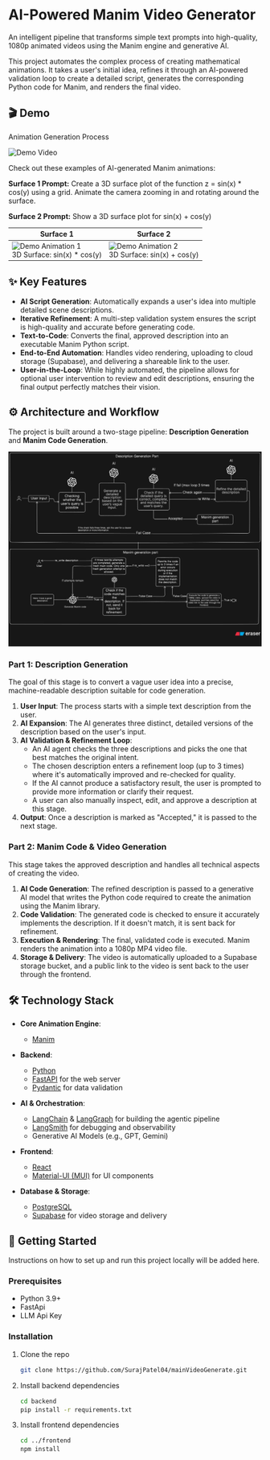 # AI-Powered Manim Video Generator

An intelligent pipeline that transforms simple text prompts into high-quality, 1080p animated videos using the Manim engine and generative AI.

This project automates the complex process of creating mathematical animations. It takes a user's initial idea, refines it through an AI-powered validation loop to create a detailed script, generates the corresponding Python code for Manim, and renders the final video.

## 🎬 Demo

Animation Generation Process

![Demo Video](webSiteDemo.gif)

Check out these examples of AI-generated Manim animations:

**Surface 1 Prompt:** Create a 3D surface plot of the function z = sin(x) * cos(y) using a grid. Animate the camera zooming in and rotating around the surface.

**Surface 2 Prompt:** Show a 3D surface plot for sin(x) + cos(y)

| Surface 1 | Surface 2 |
|--------------|--------------|
| ![Demo Animation 1](generatedManim.gif)<br>3D Surface: sin(x) * cos(y) | ![Demo Animation 2](generatedManimVideo.gif)<br>3D Surface: sin(x) + cos(y) |


## ✨ Key Features

- **AI Script Generation**: Automatically expands a user's idea into multiple detailed scene descriptions.
- **Iterative Refinement**: A multi-step validation system ensures the script is high-quality and accurate before generating code.
- **Text-to-Code**: Converts the final, approved description into an executable Manim Python script.
- **End-to-End Automation**: Handles video rendering, uploading to cloud storage (Supabase), and delivering a shareable link to the user.
- **User-in-the-Loop**: While highly automated, the pipeline allows for optional user intervention to review and edit descriptions, ensuring the final output perfectly matches their vision.

## ⚙️ Architecture and Workflow

The project is built around a two-stage pipeline: **Description Generation** and **Manim Code Generation**.

![Workflow Diagram](manim_video_generation_pipeline.png)


### Part 1: Description Generation

The goal of this stage is to convert a vague user idea into a precise, machine-readable description suitable for code generation.

1.  **User Input**: The process starts with a simple text description from the user.
2.  **AI Expansion**: The AI generates three distinct, detailed versions of the description based on the user's input.
3.  **AI Validation & Refinement Loop**:
    - An AI agent checks the three descriptions and picks the one that best matches the original intent.
    - The chosen description enters a refinement loop (up to 3 times) where it's automatically improved and re-checked for quality.
    - If the AI cannot produce a satisfactory result, the user is prompted to provide more information or clarify their request.
    - A user can also manually inspect, edit, and approve a description at this stage.
4.  **Output**: Once a description is marked as "Accepted," it is passed to the next stage.

### Part 2: Manim Code & Video Generation

This stage takes the approved description and handles all technical aspects of creating the video.

1.  **AI Code Generation**: The refined description is passed to a generative AI model that writes the Python code required to create the animation using the Manim library.
2.  **Code Validation**: The generated code is checked to ensure it accurately implements the description. If it doesn't match, it is sent back for refinement.
3.  **Execution & Rendering**: The final, validated code is executed. Manim renders the animation into a 1080p MP4 video file.
4.  **Storage & Delivery**: The video is automatically uploaded to a Supabase storage bucket, and a public link to the video is sent back to the user through the frontend.

## 🛠️ Technology Stack

-   **Core Animation Engine**:
    -   [Manim](https://www.manim.community/)

-   **Backend**:
    -   [Python](https://www.python.org/)
    -   [FastAPI](https://fastapi.tiangolo.com/) for the web server
    -   [Pydantic](https://pydantic.dev/) for data validation

-   **AI & Orchestration**:
    -   [LangChain](https://www.langchain.com/) & [LangGraph](https://langchain-ai.github.io/langgraph/) for building the agentic pipeline
    -   [LangSmith](https://www.langchain.com/langsmith) for debugging and observability
    -   Generative AI Models (e.g., GPT, Gemini)

-   **Frontend**:
    -   [React](https://react.dev/)
    -   [Material-UI (MUI)](https://mui.com/) for UI components

-   **Database & Storage**:
    -   [PostgreSQL](https://www.postgresql.org/)
    -   [Supabase](https://supabase.io/) for video storage and delivery

## 🚀 Getting Started

Instructions on how to set up and run this project locally will be added here.

### Prerequisites

- Python 3.9+
- FastApi
- LLM Api Key

### Installation

1.  Clone the repo
    ```sh
    git clone https://github.com/SurajPatel04/mainVideoGenerate.git     
    ```
2.  Install backend dependencies
    ```sh
    cd backend
    pip install -r requirements.txt
    ```
3.  Install frontend dependencies
    ```sh
    cd ../frontend
    npm install
    ```
